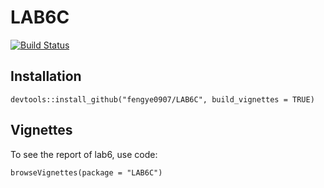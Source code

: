 # LAB6C

[![Build Status](https://travis-ci.org/fengye0907/LAB6C.svg?branch=master)](https://travis-ci.org/fengye0907/LAB6C)

## Installation
``
    devtools::install_github("fengye0907/LAB6C", build_vignettes = TRUE)
``

## Vignettes
To see the report of lab6, use code:

``
    browseVignettes(package = "LAB6C")
``
